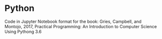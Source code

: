 # Python
Code in Jupyter Notebook format for the book:
Gries, Campbell, and Montojo, 2017, Practical Programming: An Introduction to Computer Science Using Pythong 3.6
